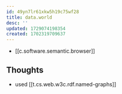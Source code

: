 ```yaml
---
id: 49yn7lr61xkw5h19c75wf28
title: data.world
desc: ''
updated: 1729074198354
created: 1702319709637
---
```


- [[c.software.semantic.browser]]

## Thoughts

- used [[t.cs.web.w3c.rdf.named-graphs]]
